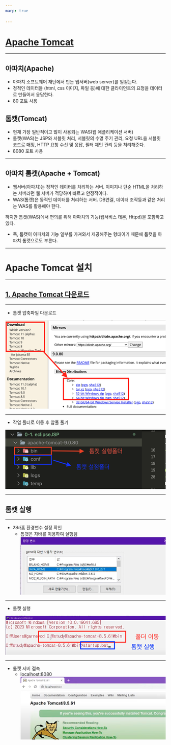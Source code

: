 ```yaml
---
marp: true

---
```

# [Apache Tomcat](https://inpa.tistory.com/entry/TOMCAT-%E2%9A%99%EF%B8%8F-%EC%84%A4%EC%B9%98-%EC%84%A4%EC%A0%95-%EC%A0%95%EB%A6%AC)

---
## 아파치(Apache)
- 아파치 소프트웨어 재단에서 만든 웹서버(web server)를 일컫는다.
- 정적인 데이터들 (html, css 이미지, 파일 등)에 대한 클라이언트의 요청을 데이터로 만들어서 응답한다.
- 80 포트 사용 

## 톰캣(Tomcat)
- 현재 가장 일반적이고 많이 사용되는 WAS(웹 애플리케이션 서버)
- 톰캣(WAS)는 JSP와 서블릿 처리, 서블릿의 수명 주기 관리, 요청 URL을 서블릿 코드로 매핑, HTTP 요청 수신 및 응답, 필터 체인 관리 등을 처리해준다.
- 8080 포트 사용 

---
## 아파치 톰캣(Apache + Tomcat)
- 웹서버(아파치)는 정적인 데이터를 처리하는 서버. 이미지나 단순 HTML을 처리하는 서버라면 웹 서버가 적당하며 빠르고 안정적이다.
- WAS(톰캣)은 동적인 데이터를 처리하는 서버. DB연결, 데이터 조작등과 같은 처리는 WAS를 활용해야 한다.

하지만 톰캣(WAS)에서 편의를 위해 아파치의 기능(웹서비스 데몬, Httpd)을 포함하고 있다. 
  - 즉, 톰캣이 아파치의 기능 일부를 가져와서 제공해주는 형태이기 때문에 톰캣을 아파치 톰캣으로도 부른다.

---
# Apache Tomcat 설치

---
## [1. Apache Tomcat 다운로드](https://tomcat.apache.org/index.html) 

---
- 톰캣 압축파일 다운로드 

![Alt text](./img/tomcat/image.png)

---
- 작업 폴더로 이동 후 압풀 풀기 

![Alt text](./img/tomcat/image-1.png)

---
## 톰캣 실행 

---
- 자바홈 환경변수 설정 확인 
  - 톰갯은 자바를 이용하여 실행됨 
![Alt text](./img/tomcat/image-2.png)

---
- 톰캣 실행 

![Alt text](./img/tomcat/image-3.png)

---
- 톰캣 서버 접속 
  - localhost:8080
![Alt text](./img/tomcat/image-4.png)